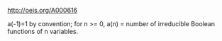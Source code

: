 http://oeis.org/A000616

a(-1)=1 by convention; for n >= 0, a(n) = number of irreducible Boolean functions of n variables.
